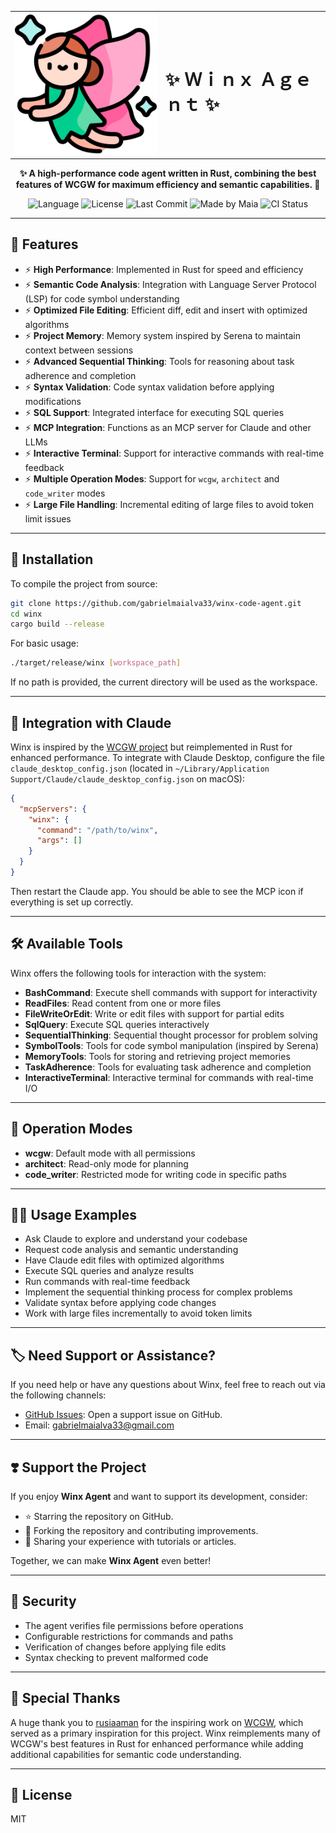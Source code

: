 <table style="width:100%" align="center" border="0">
  <tr>
    <td><img src="./.github/assets/fairy.png" alt="Winx" width="300"></td>
    <td><h1>✨ Ｗｉｎｘ Ａｇｅｎｔ ✨</h1></td>
  </tr>
</table>

<p align="center">
  <strong>✨ A high-performance code agent written in Rust, combining the best features of WCGW for maximum efficiency and semantic capabilities. 🦀</strong>
</p>

<p align="center">
  <img src="https://img.shields.io/badge/language-Rust-orange?style=flat&logo=rust" alt="Language" />
  <img src="https://img.shields.io/badge/license-MIT-blue?style=flat" alt="License" />
  <img src="https://img.shields.io/github/last-commit/gabrielmaialva33/winx-code-agent?style=flat" alt="Last Commit" >
  <img src="https://img.shields.io/badge/made%20by-Maia-15c3d6?style=flat" alt="Made by Maia" >
  <img src="https://github.com/gabrielmaialva33/winx-code-agent/actions/workflows/ci.yml/badge.svg" alt="CI Status" />
</p>

---

## 🌟 Features

- ⚡ **High Performance**: Implemented in Rust for speed and efficiency
- ⚡ **Semantic Code Analysis**: Integration with Language Server Protocol (LSP) for code symbol understanding
- ⚡ **Optimized File Editing**: Efficient diff, edit and insert with optimized algorithms
- ⚡ **Project Memory**: Memory system inspired by Serena to maintain context between sessions
- ⚡ **Advanced Sequential Thinking**: Tools for reasoning about task adherence and completion
- ⚡ **Syntax Validation**: Code syntax validation before applying modifications
- ⚡ **SQL Support**: Integrated interface for executing SQL queries
- ⚡ **MCP Integration**: Functions as an MCP server for Claude and other LLMs
- ⚡ **Interactive Terminal**: Support for interactive commands with real-time feedback
- ⚡ **Multiple Operation Modes**: Support for `wcgw`, `architect` and `code_writer` modes
- ⚡ **Large File Handling**: Incremental editing of large files to avoid token limit issues

---

## 🚀 Installation

To compile the project from source:

```bash
git clone https://github.com/gabrielmaialva33/winx-code-agent.git
cd winx
cargo build --release
```

For basic usage:

```bash
./target/release/winx [workspace_path]
```

If no path is provided, the current directory will be used as the workspace.

---

## 🔧 Integration with Claude

Winx is inspired by the [WCGW project](https://github.com/rusiaaman/wcgw) but reimplemented in Rust for enhanced performance. To integrate with Claude Desktop, configure the file `claude_desktop_config.json` (located in `~/Library/Application Support/Claude/claude_desktop_config.json` on macOS):

```json
{
  "mcpServers": {
    "winx": {
      "command": "/path/to/winx",
      "args": []
    }
  }
}
```

Then restart the Claude app. You should be able to see the MCP icon if everything is set up correctly.

---

## 🛠️ Available Tools

Winx offers the following tools for interaction with the system:

- **BashCommand**: Execute shell commands with support for interactivity
- **ReadFiles**: Read content from one or more files
- **FileWriteOrEdit**: Write or edit files with support for partial edits
- **SqlQuery**: Execute SQL queries interactively
- **SequentialThinking**: Sequential thought processor for problem solving
- **SymbolTools**: Tools for code symbol manipulation (inspired by Serena)
- **MemoryTools**: Tools for storing and retrieving project memories
- **TaskAdherence**: Tools for evaluating task adherence and completion
- **InteractiveTerminal**: Interactive terminal for commands with real-time I/O

---

## 🔀 Operation Modes

- **wcgw**: Default mode with all permissions
- **architect**: Read-only mode for planning
- **code_writer**: Restricted mode for writing code in specific paths

---

## 👨‍💻 Usage Examples

- Ask Claude to explore and understand your codebase
- Request code analysis and semantic understanding
- Have Claude edit files with optimized algorithms
- Execute SQL queries and analyze results
- Run commands with real-time feedback
- Implement the sequential thinking process for complex problems
- Validate syntax before applying code changes
- Work with large files incrementally to avoid token limits

---

## 🏷 Need Support or Assistance?

If you need help or have any questions about Winx, feel free to reach out via the following channels:

- [GitHub Issues](https://github.com/gabrielmaialva33/winx-code-agent/issues/new): Open a support issue on GitHub.
- Email: gabrielmaialva33@gmail.com

---

## ❣️ Support the Project

If you enjoy **Winx Agent** and want to support its development, consider:

- ⭐ Starring the repository on GitHub.
- 🍴 Forking the repository and contributing improvements.
- 📝 Sharing your experience with tutorials or articles.

Together, we can make **Winx Agent** even better!

---

## 🔐 Security

- The agent verifies file permissions before operations
- Configurable restrictions for commands and paths
- Verification of changes before applying file edits
- Syntax checking to prevent malformed code

---

## 🙏 Special Thanks

A huge thank you to [rusiaaman](https://github.com/rusiaaman) for the inspiring work on [WCGW](https://github.com/rusiaaman/wcgw), which served as a primary inspiration for this project. Winx reimplements many of WCGW's best features in Rust for enhanced performance while adding additional capabilities for semantic code understanding.

---

## 📜 License

MIT